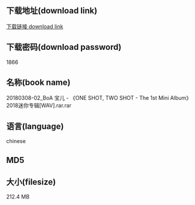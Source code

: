 ## 下载地址(download link)
[下载链接 download link](https://tutu365.netlify.app/?s=20180308-02_BoA+%E5%AE%9D%E5%84%BF+-+%E3%80%8AONE+SHOT%2C+TWO+SHOT+-+The+1st+Mini+Album%E3%80%8B2018%E8%BF%B7%E4%BD%A0%E4%B8%93%E8%BE%91%5BWAV%5D.rar)

## 下载密码(download password)
1866

## 名称(book name)
20180308-02_BoA 宝儿 - 《ONE SHOT, TWO SHOT - The 1st Mini Album》2018迷你专辑[WAV].rar.rar

## 语言(language)
chinese

## MD5


## 大小(filesize)
212.4 MB
